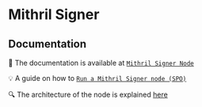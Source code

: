 # Mithril Signer

## Documentation
:rocket: The documentation is available at [`Mithril Signer Node`](https://mithril.network/doc/manual/developer-docs/nodes/mithril-signer)

:bulb: A guide on how to [`Run a Mithril Signer node (SPO)`](https://mithril.network/doc/manual/getting-started/run-signer-node)

:mag: The architecture of the node is explained [here](https://mithril.network/doc/mithril/mithril-network/signer)
